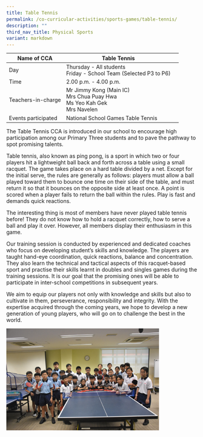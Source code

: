 ```yaml
---
title: Table Tennis
permalink: /co-curricular-activities/sports-games/table-tennis/
description: ""
third_nav_title: Physical Sports
variant: markdown
---
```

|Name of CCA|Table Tennis|  |
| -------- | ------- | --------------- |
|Day | Thursday - All students <br>Friday - School Team (Selected P3 to P6) | 
| Time |2.00 p.m. - 4.00 p.m. 
|Teachers-in-charge |Mr Jimmy Kong (Main IC) <br>Mrs Chua Puay Hwa<br> Ms Yeo Kah Gek <br>Mrs Navelen
|Events participated    |National School Games Table Tennis

<p style="box-sizing: inherit; font-size: 1em;">The Table Tennis CCA is introduced in our school to encourage high participation among our Primary Three students and to pave the pathway to spot promising talents.</p><p style="box-sizing: inherit; font-size: 1em;"></p><p style="box-sizing: inherit; font-size: 1em;">Table tennis, also known as ping pong, is a sport in which two or four players hit a lightweight ball back and forth across a table using a small racquet. The game takes place on a hard table divided by a net. Except for the initial serve, the rules are generally as follows: players must allow a ball played toward them to bounce one time on their side of the table, and must return it so that it bounces on the opposite side at least once. A point is scored when a player fails to return the ball within the rules. Play is fast and demands quick reactions.</p>

<p style="box-sizing: inherit; font-size: 1em;">The interesting thing is most of members have never played table tennis before! They do not know how to hold a racquet correctly, how to serve a ball and play it over. However, all members display their enthusiasm in this game.</p>

<p style="box-sizing: inherit; font-size: 1em;">Our training session is conducted by experienced and dedicated coaches who focus on developing student’s skills and knowledge. The players are taught hand-eye coordination, quick reactions, balance and concentration. They also learn the technical and tactical aspects of this racquet-based sport and practise their skills learnt in doubles and singles games during the training sessions. It is our goal that the promising ones will be able to participate in inter-school competitions in subsequent years.</p>

<p style="box-sizing: inherit; font-size: 1em;">We aim to equip our players not only with knowledge and skills but also to cultivate in them, perseverance, responsibility and integrity. With the expertise acquired through the coming years, we hope to develop a new generation of young players, who will go on to challenge the best in the world.</p>

	
<img src="/images/CoCurricularActivities/Table%20Tennis/Table_Tennis_2024.jpg" style="width:80%">